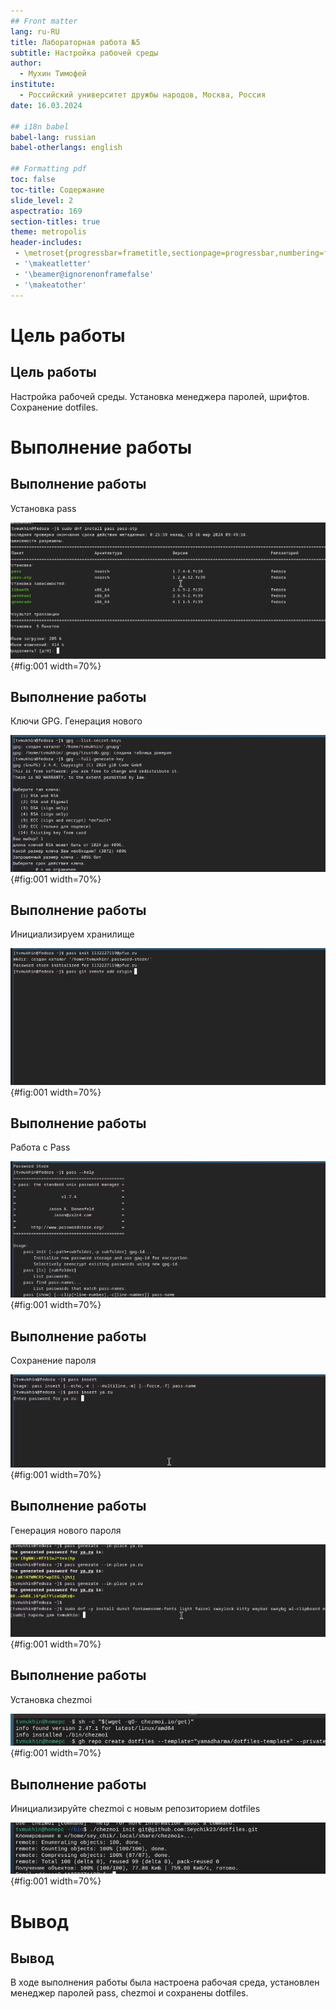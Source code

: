 ```yaml
---
## Front matter
lang: ru-RU
title: Лабораторная работа №5
subtitle: Настройка рабочей среды
author:
  - Мухин Тимофей
institute:
  - Российский университет дружбы народов, Москва, Россия
date: 16.03.2024

## i18n babel
babel-lang: russian
babel-otherlangs: english

## Formatting pdf
toc: false
toc-title: Содержание
slide_level: 2
aspectratio: 169
section-titles: true
theme: metropolis
header-includes:
 - \metroset{progressbar=frametitle,sectionpage=progressbar,numbering=fraction}
 - '\makeatletter'
 - '\beamer@ignorenonframefalse'
 - '\makeatother'
---
```


# Цель работы

## Цель работы

Настройка рабочей среды. Установка менеджера паролей, шрифтов. Сохранение dotfiles.

# Выполнение работы

## Выполнение работы

Установка pass

![](image/1.png){#fig:001 width=70%}

## Выполнение работы

Ключи GPG. Генерация нового

![](image/2.png){#fig:001 width=70%}
 
## Выполнение работы

Инициализируем хранилище

![](image/3.png){#fig:001 width=70%}

## Выполнение работы

Работа с Pass

![](image/4.png){#fig:001 width=70%}

## Выполнение работы

Сохранение пароля

![](image/5.png){#fig:001 width=70%}

## Выполнение работы

Генерация нового пароля

![](image/6.png){#fig:001 width=70%}

## Выполнение работы

Установка chezmoi

![](image/7.png){#fig:001 width=70%}


## Выполнение работы

Инициализируйте chezmoi с новым репозиторием dotfiles

![](image/8.png){#fig:001 width=70%}


# Вывод

## Вывод

В ходе выполнения работы была настроена рабочая среда, установлен менеджер паролей pass, chezmoi и сохранены dotfiles.
